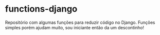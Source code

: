 # functions-django
Repositório com algumas funções para reduzir código no Django.
Funções simples porém ajudam muito, sou iniciante então da um descontinho!
